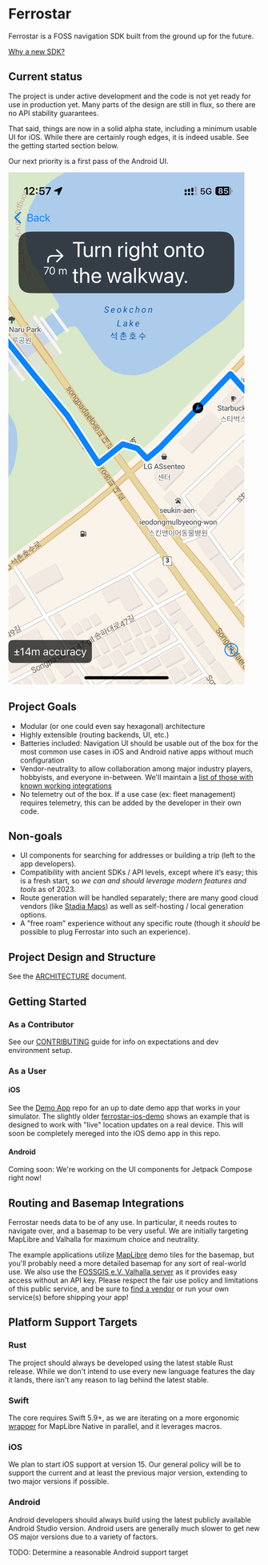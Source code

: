 # Ferrostar

Ferrostar is a FOSS navigation SDK built from the ground up for the future.

[Why a new SDK?](https://stadiamaps.notion.site/Next-Gen-Navigation-SDK-f16f987bfa5a455296b0671636033cdb)

## Current status

The project is under active development
and the code is not yet ready for use in production yet.
Many parts of the design are still in flux,
so there are no API stability guarantees.

That said, things are now in a solid alpha state,
including a minimum usable UI for iOS.
While there are certainly rough edges, it is indeed usable.
See the getting started section below.

Our next priority is a first pass of the Android UI.

![A screenshot of the current status](screenshot.png)

## Project Goals

- Modular (or one could even say hexagonal) architecture
- Highly extensible (routing backends, UI, etc.)
- Batteries included: Navigation UI should be usable out of the box for the most common use cases in iOS and Android native apps without much configuration
- Vendor-neutrality to allow collaboration among major industry players, hobbyists, and everyone in-between. We'll maintain a [list of those with known working integrations](VENDORS.md)
- No telemetry out of the box. If a use case (ex: fleet management) requires telemetry, this can be added by the developer in their own code.

## Non-goals

- UI components for searching for addresses or building a trip (left to the app developers).
- Compatibility with ancient SDKs / API levels, except where it’s easy; this is a fresh start, so *we can and should leverage modern features and tools* as of 2023.
- Route generation will be handled separately; there are many good cloud vendors (like [Stadia Maps](https://stadiamaps.com/products/navigation-routing/)) as well as self-hosting / local generation options.
- A "free roam" experience without any specific route (though it *should* be possible to plug Ferrostar into such an experience).

## Project Design and Structure

See the [ARCHITECTURE](ARCHITECTURE.md) document.

## Getting Started

### As a Contributor

See our [CONTRIBUTING](CONTRIBUTING.md) guide
for info on expectations and dev environment setup.

### As a User

#### iOS

See the [Demo App](apple/DemoApp) repo
for an up to date demo app that works in your simulator.
The slightly older [ferrostar-ios-demo](https://github.com/stadiamaps/ferrostar-ios-demo)
shows an example that is designed to work with "live" location updates on a real device.
This will soon be completely mereged into the iOS demo app in this repo.

#### Android

Coming soon: We're working on the UI components for Jetpack Compose right now!

## Routing and Basemap Integrations

Ferrostar needs data to be of any use.
In particular, it needs routes to navigate over, and a basemap to be very useful.
We are initially targeting MapLibre and Valhalla for maximum choice and neutrality.

The example applications utilize [MapLibre](https://maplibre.org/) demo tiles for the basemap,
but you'll probably need a more detailed basemap for any sort of real-world use.
We also use the [FOSSGIS e.V. Valhalla server](https://gis-ops.com/global-open-valhalla-server-online/)
as it provides easy access without an API key.
Please respect the fair use policy and limitations of this public service,
and be sure to [find a vendor](VENDORS.md) or run your own service(s) before shipping your app!

## Platform Support Targets

### Rust

The project should always be developed using the latest stable Rust release.
While we don't intend to use every new language features the day it lands,
there isn't any reason to lag behind the latest stable.

### Swift

The core requires Swift 5.9+, as we are iterating on a more ergonomic [wrapper](https://github.com/stadiamaps/maplibre-swiftui-dsl-playground)
for MapLibre Native in parallel,
and it leverages macros.

### iOS

We plan to start iOS support at version 15.
Our general policy will be to support the current and at least the previous major version,
extending to two major versions if possible.

### Android

Android developers should always build using the latest publicly available Android Studio version.
Android users are generally much slower to get new OS major versions due to a variety of factors.

TODO: Determine a reasonable Android support target

